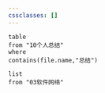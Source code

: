 ```yaml
---
cssclasses: []
---
```


```
table
from "10个人总结"
where
contains(file.name,"总结")
```


```dataview
list
from "03软件网络"

```

